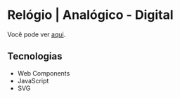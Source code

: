 # Relógio | Analógico - Digital

Você pode ver [aqui](https://jaquetrevizan.github.io/bootcamp-web-components/).

## Tecnologias

- Web Components
- JavaScript
- SVG
